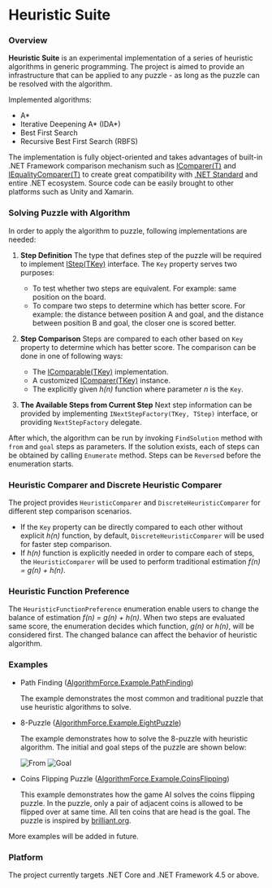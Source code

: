 # Heuristic Suite

### Overview

**Heuristic Suite** is an experimental implementation of a series of heuristic algorithms in generic programming. The project is aimed to provide an infrastructure that can be applied to any puzzle - as long as the puzzle can be resolved with the algorithm.

Implemented algorithms:

* A\*
* Iterative Deepening A\* (IDA\*)
* Best First Search
* Recursive Best First Search (RBFS)

The implementation is fully object-oriented and takes advantages of built-in .NET Framework comparison mechanism such as [IComparer(T)](https://msdn.microsoft.com/en-us/library/8ehhxeaf.aspx) and [IEqualityComparer(T)](https://msdn.microsoft.com/en-us/library/ms132151.aspx) to create great compatibility with [.NET Standard](https://github.com/dotnet/standard) and entire .NET ecosystem. Source code can be easily brought to other platforms such as Unity and Xamarin. 


### Solving Puzzle with Algorithm 

In order to apply the algorithm to puzzle, following implementations are needed:

1. **Step Definition** The type that defines step of the puzzle will be required to implement [IStep(TKey)](https://github.com/rvhuang/heuristic-suite/blob/master/AlgorithmForce.HeuristicSuite/IStep.cs) interface. The `Key` property serves two purposes:
    * To test whether two steps are equivalent. For example: same position on the board.
    * To compare two steps to determine which has better score. For example: the distance between position A and goal, and the distance between position B and goal, the closer one is scored better.

2. **Step Comparison** Steps are compared to each other based on `Key` property to determine which has better score. The comparison can be done in one of following ways: 
    * The [IComparable(TKey)](https://msdn.microsoft.com/en-us/library/4d7sx9hd.aspx) implementation.
    * A customized [IComparer(TKey)](https://msdn.microsoft.com/en-us/library/8ehhxeaf.aspx) instance.
    * The explicitly given _h(n)_ function where parameter _n_ is the `Key`.

3. **The Available Steps from Current Step** Next step information can be provided by implementing `INextStepFactory(TKey, TStep)` interface, or providing `NextStepFactory` delegate.

After which, the algorithm can be run by invoking `FindSolution` method with `from` and `goal` steps as parameters. If the solution exists, each of steps can be obtained by calling `Enumerate` method. Steps can be `Reverse`d before the enumeration starts.

### Heuristic Comparer and Discrete Heuristic Comparer 

The project provides `HeuristicComparer` and `DiscreteHeuristicComparer` for different step comparison scenarios.

* If the `Key` property can be directly compared to each other without explicit _h(n)_ function, by default, `DiscreteHeuristicComparer` will be used for faster step comparison.  
* If _h(n)_ function is explicitly needed in order to compare each of steps, the `HeuristicComparer` will be used to perform traditional estimation _f(n) = g(n) + h(n)_. 

### Heuristic Function Preference

The `HeuristicFunctionPreference` enumeration enable users to change the balance of estimation _f(n) = g(n) + h(n)_. When two steps are evaluated same score, the enumeration decides which function, _g(n)_ or _h(n)_, will be considered first. The changed balance can affect the behavior of heuristic algorithm.

### Examples

* Path Finding ([AlgorithmForce.Example.PathFinding](https://github.com/rvhuang/heuristic-suite/tree/master/AlgorithmForce.Example.PathFinding))

    The example demonstrates the most common and traditional puzzle that use heuristic algorithms to solve.

* 8-Puzzle ([AlgorithmForce.Example.EightPuzzle](https://github.com/rvhuang/heuristic-suite/tree/master/AlgorithmForce.Example.EightPuzzle))

    The example demonstrates how to solve the 8-puzzle with heuristic algorithm. The initial and goal steps of the puzzle are shown below:

    ![From](http://www.8puzzle.com/images/8_puzzle_start_state_a.png)
    ![Goal](http://www.8puzzle.com/images/8_puzzle_goal_state_a.png)

* Coins Flipping Puzzle ([AlgorithmForce.Example.CoinsFlipping](https://github.com/rvhuang/heuristic-suite/tree/master/AlgorithmForce.Example.CoinsFlipping))

    This example demonstrates how the game AI solves the coins flipping puzzle. In the puzzle, only a pair of adjacent coins is allowed to be flipped over at same time. All ten coins that are head is the goal. The puzzle is inspired by [brilliant.org](https://brilliant.org/practice/flipping-pairs/?chapter=introduction-to-joy).

More examples will be added in future.

### Platform

The project currently targets .NET Core and .NET Framework 4.5 or above.
